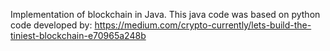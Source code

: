 Implementation of blockchain in Java. This java code was based on python code developed by:
https://medium.com/crypto-currently/lets-build-the-tiniest-blockchain-e70965a248b

